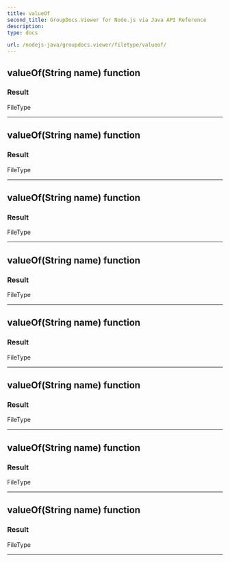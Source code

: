 ```yaml
---
title: valueOf
second_title: GroupDocs.Viewer for Node.js via Java API Reference
description: 
type: docs

url: /nodejs-java/groupdocs.viewer/filetype/valueof/
---
```


## valueOf(String name)  function


### Result
FileType


---


## valueOf(String name)  function


### Result
FileType


---


## valueOf(String name)  function


### Result
FileType


---


## valueOf(String name)  function


### Result
FileType


---


## valueOf(String name)  function


### Result
FileType


---


## valueOf(String name)  function


### Result
FileType


---


## valueOf(String name)  function


### Result
FileType


---


## valueOf(String name)  function


### Result
FileType


---


